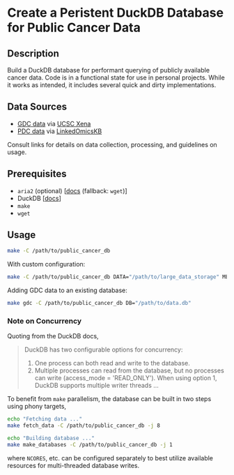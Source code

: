 # Create a Peristent DuckDB Database for Public Cancer Data

## Description


Build a DuckDB database for performant querying of publicly available cancer data. Code is in a functional state for use in personal projects. While it works as intended, it includes several quick and dirty implementations.

## Data Sources

- [GDC data](https://gdc.cancer.gov) via [UCSC Xena](https://xenabrowser.net/datapages)
- [PDC data](https://proteomic.datacommons.cancer.gov/pdc/) via [LinkedOmicsKB](https://kb.linkedomics.org/download)

Consult links for details on data collection, processing, and guidelines on usage.

## Prerequisites

- `aria2` (optional) [[docs](https://aria2.github.io) (fallback: `wget`)]
- DuckDB [[docs](https://duckdb.org)]
- `make`
- `wget`

## Usage

```bash
make -C /path/to/public_cancer_db
```

With custom configuration:

```bash
make -C /path/to/public_cancer_db DATA="/path/to/large_data_storage" MEMORY_LIMIT=32GB NCORES=16 DOWNLOADER=aria2
```

Adding GDC data to an existing database:

```bash
make gdc -C /path/to/public_cancer_db DB="/path/to/data.db"
```

### Note on Concurrency

Quoting from the DuckDB docs,

> DuckDB has two configurable options for concurrency:
> 1. One process can both read and write to the database.
> 2. Multiple processes can read from the database, but no processes can write (access_mode = 'READ_ONLY').
> When using option 1, DuckDB supports multiple writer threads ...

To benefit from `make` parallelism, the database can be built in two steps using phony targets,

```bash
echo "Fetching data ..."
make fetch_data -C /path/to/public_cancer_db -j 8

echo "Building database ..."
make make_databases -C /path/to/public_cancer_db -j 1
```

where `NCORES`, etc. can be configured separately to best utilize available resources for multi-threaded database writes.